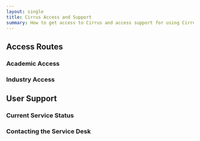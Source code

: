 ```yaml
---
layout: single
title: Cirrus Access and Support
summary: How to get access to Cirrus and access support for using Cirrus
---
```


## Access Routes

### Academic Access

### Industry Access


## User Support

### Current Service Status

### Contacting the Service Desk


